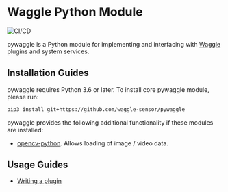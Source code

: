 # Waggle Python Module

![CI/CD](https://github.com/waggle-sensor/pywaggle/workflows/CI/CD/badge.svg)

pywaggle is a Python module for implementing and interfacing with [Waggle](https://github.com/waggle-sensor/waggle) plugins and system services.

## Installation Guides

pywaggle requires Python 3.6 or later. To install core pywaggle module, please run:

```sh
pip3 install git+https://github.com/waggle-sensor/pywaggle
```

pywaggle provides the following additional functionality if these modules are installed:

* [opencv-python](https://pypi.org/project/opencv-python/`). Allows loading of image / video data.

## Usage Guides

* [Writing a plugin](./docs/writing-a-plugin.md)
